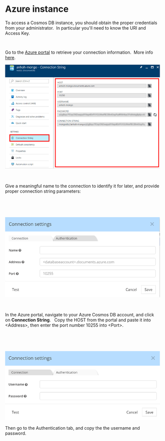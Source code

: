 # Azure instance

To access a Cosmos DB instance, you should obtain the proper credentials from your administrator.&nbsp; In particular you'll need to know the URI and Access Key.

&nbsp;

Go to the [Azure portal](<https://portal.azure.com/> "target=\"\_blank\"") to retrieve your connection information.&nbsp; More info [here](<https://docs.microsoft.com/en-us/azure/cosmos-db/connect-mongodb-account> "target=\"\_blank\"").

![Image](<lib/Azure%20portal%20-%20Mongo%20API%20connection.png>)

&nbsp;

Give a meaningful name to the connection to identify it for later, and provide proper connection string parameters:

&nbsp;

&nbsp;

![Image](<lib/Cosmos%20with%20Mongo%20API%20Connection%20settings.png>)

&nbsp;

In the Azure portal, navigate to your Azure Cosmos DB account, and click on **Connection String**. &nbsp; Copy the HOST from the portal and paste it into \<Address\>, then enter the port number 10255 into \<Port\>.&nbsp;

&nbsp;

&nbsp;

![Image](<lib/Cosmos%20with%20Mongo%20API%20Connection%20authent.png>)

Then go to the Authentication tab, and copy the the username and password. &nbsp;

